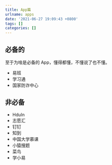 ```yaml
---
title: App篇
urlname: apps
date: '2021-06-27 19:09:43 +0800'
tags: []
categories: []
---
```


## 必备的

至于为啥是必备的 App，懂得都懂，不懂说了也不懂。
​

- 易班
- 学习通
- 国家防诈中心

## 非必备

- HduIn
- 志愿汇
- 钉钉
- 知到
- 中国大学慕课
- 小猿搜题
- 菜鸟
- 学小易

​
